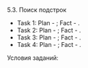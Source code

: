 5.3. Поиск подстрок

 - Task 1: Plan - ; Fact - .
 - Task 2: Plan - ; Fact - .
 - Task 3: Plan - ; Fact - .
 - Task 4: Plan - ; Fact - .

Условия заданий: 
